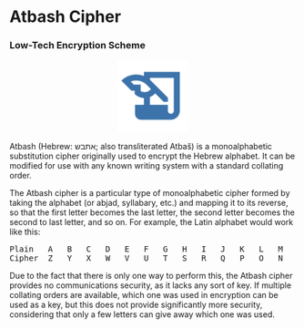 # Atbash Cipher
### Low-Tech Encryption Scheme
<div align="center">
 <img src="atbash.png" width="25%" height="25%"></img>
</div>

Atbash (Hebrew: אתבש; also transliterated Atbaš) is a monoalphabetic substitution cipher originally used to encrypt the Hebrew alphabet. It can be modified for use with any known writing system with a standard collating order.

The Atbash cipher is a particular type of monoalphabetic cipher formed by taking the alphabet (or abjad, syllabary, etc.) and mapping it to its reverse, so that the first letter becomes the last letter, the second letter becomes the second to last letter, and so on. For example, the Latin alphabet would work like this:

<pre>
Plain 	A	B	C	D	E	F	G	H	I	J	K	L	M	N	O	P	Q	R	S	T	U	V	W	X	Y	Z
Cipher	Z	Y	X	W	V	U	T	S	R	Q	P	O	N	M	L	K	J	I	H	G	F	E	D	C	B	A
</pre>

Due to the fact that there is only one way to perform this, the Atbash cipher provides no communications security, as it lacks any sort of key. If multiple collating orders are available, which one was used in encryption can be used as a key, but this does not provide significantly more security, considering that only a few letters can give away which one was used. 
